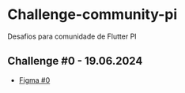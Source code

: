 # Challenge-community-pi
Desafios para comunidade de Flutter PI

## Challenge #0 - 19.06.2024

- [Figma #0](https://www.figma.com/design/yqBQR2u18KTKWVstmNJ7Ry/Aspen-Travel-App-Exploration--Mobile-App-Design-(Community)?node-id=0-11&t=DWnjv3ffHy3Zoyia-0)
